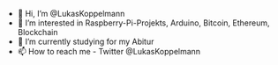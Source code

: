 - 👋 Hi, I’m @LukasKoppelmann
- 👀 I’m interested in Raspberry-Pi-Projekts, Arduino, Bitcoin, Ethereum, Blockchain
- 🌱 I’m currently studying for my Abitur
- 📫 How to reach me - Twitter @LukasKoppelmann

<!---
LukasKoppelmann/LukasKoppelmann is a ✨ special ✨ repository because its `README.md` (this file) appears on your GitHub profile.
You can click the Preview link to take a look at your changes.
--->
